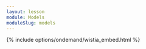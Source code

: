 ```yaml
---
layout: lesson
module: Models
moduleSlug: models
---
```


{% include options/ondemand/wistia_embed.html %}
